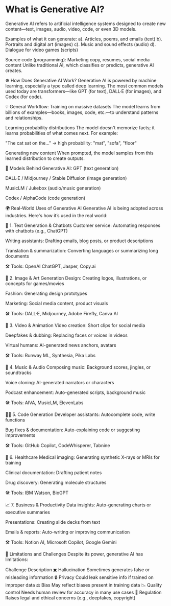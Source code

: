 # What is Generative AI?
Generative AI refers to artificial intelligence systems designed to create new content—text, images, audio, video, code, or even 3D models.

Examples of what it can generate:
     a). Articles, poems, and emails (text)
     b). Portraits and digital art (images)
     c). Music and sound effects (audio)
     d). Dialogue for video games (scripts)

Source code (programming):
Marketing copy, resumes, social media content Unlike traditional AI, which classifies or predicts, generative AI creates.

⚙️ How Does Generative AI Work?
Generative AI is powered by machine learning, especially a type called deep learning. The most common models used today are transformers—like GPT (for text), DALL·E (for images), and Codex (for code).

💡 General Workflow:
Training on massive datasets
The model learns from billions of examples—books, images, code, etc.—to understand patterns and relationships.

Learning probability distributions
The model doesn't memorize facts; it learns probabilities of what comes next.
For example:

"The cat sat on the..." → high probability: "mat", "sofa", "floor"

Generating new content
When prompted, the model samples from this learned distribution to create outputs.

🧠 Models Behind Generative AI:
GPT (text generation)

DALL·E / Midjourney / Stable Diffusion (image generation)

MusicLM / Jukebox (audio/music generation)

Codex / AlphaCode (code generation)

🌍 Real-World Uses of Generative AI
Generative AI is being adopted across industries. Here's how it’s used in the real world:

💬 1. Text Generation & Chatbots
Customer service: Automating responses with chatbots (e.g., ChatGPT)

Writing assistants: Drafting emails, blog posts, or product descriptions

Translation & summarization: Converting languages or summarizing long documents

🛠️ Tools: OpenAI ChatGPT, Jasper, Copy.ai

🎨 2. Image & Art Generation
Design: Creating logos, illustrations, or concepts for games/movies

Fashion: Generating design prototypes

Marketing: Social media content, product visuals

🛠️ Tools: DALL·E, Midjourney, Adobe Firefly, Canva AI

🎥 3. Video & Animation
Video creation: Short clips for social media

Deepfakes & dubbing: Replacing faces or voices in videos

Virtual humans: AI-generated news anchors, avatars

🛠️ Tools: Runway ML, Synthesia, Pika Labs

🎵 4. Music & Audio
Composing music: Background scores, jingles, or soundtracks

Voice cloning: AI-generated narrators or characters

Podcast enhancement: Auto-generated scripts, background music

🛠️ Tools: AIVA, MusicLM, ElevenLabs

👨‍💻 5. Code Generation
Developer assistants: Autocomplete code, write functions

Bug fixes & documentation: Auto-explaining code or suggesting improvements

🛠️ Tools: GitHub Copilot, CodeWhisperer, Tabnine

🏥 6. Healthcare
Medical imaging: Generating synthetic X-rays or MRIs for training

Clinical documentation: Drafting patient notes

Drug discovery: Generating molecule structures

🛠️ Tools: IBM Watson, BioGPT

📈 7. Business & Productivity
Data insights: Auto-generating charts or executive summaries

Presentations: Creating slide decks from text

Emails & reports: Auto-writing or improving communication

🛠️ Tools: Notion AI, Microsoft Copilot, Google Gemini

🤖 Limitations and Challenges
Despite its power, generative AI has limitations:

Challenge	Description
✖️ Hallucination	Sometimes generates false or misleading information
🔒 Privacy	Could leak sensitive info if trained on improper data
⚖️ Bias	May reflect biases present in training data
📉 Quality control	Needs human review for accuracy in many use cases
💼 Regulation	Raises legal and ethical concerns (e.g., deepfakes, copyright)
